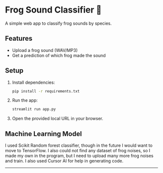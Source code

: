 # Frog Sound Classifier 🐸

A simple web app to classify frog sounds by species.

## Features
- Upload a frog sound (WAV/MP3)
- Get a prediction of which frog made the sound

## Setup

1. Install dependencies:
   ```bash
   pip install -r requirements.txt
   ```

2. Run the app:
   ```bash
   streamlit run app.py
   ```

3. Open the provided local URL in your browser.

## Machine Learning Model

I used Scikit Random forest classifier, though in the future I would want to move to TensorFlow.
I also could not find any dataset of frog noises, so I made my own in the program, but I need to upload many more frog noises and train. I also used Cursor AI for help in generating code.

---
